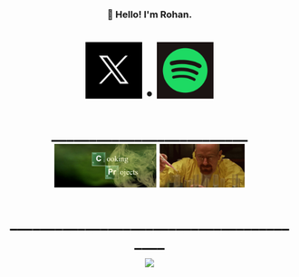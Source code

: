 ### <h3 align="center"></h3>

<!--gifprofile-->

<h3 align="center">👋 Hello! I'm Rohan.</h3>

<h1 align="center">
<a href="https://twitter.com/liqxmeg"><img src="https://github.com/L1qx/gifprofile/blob/main/X.jpg" width="100" height="100"></img></a> •
<a href="https://open.spotify.com/user/ijadvlczrnqbc4bikpzcwd118?si=a349ed71003940a9"><img src="https://github.com/L1qx/gifprofile/blob/main/Spotify2.png" width="100" height="100"></img></a>
</h1>

<h1 align="center">
__________________________
<br>
<img src="https://github.com/L1qx/gifprofile/blob/main/cooking.png" width ="180" >
<img src="https://github.com/L1qx/gifprofile/blob/main/walter-white-meth.gif"width ="150" >
</h1>


<h1 align="center">
_________________________________________
<br>
<img src="https://user-images.githubusercontent.com/105118103/186568561-cd47a428-79cb-4832-97d9-d0027885a658.gif" >
</h1>

<br>	




